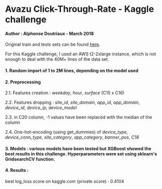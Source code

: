 

# Avazu Click-Through-Rate - Kaggle challenge
#### Author : Alphonse Doutriaux - March 2018

Original train and tests sets can be found [here](https://www.kaggle.com/c/avazu-ctr-prediction).

For this Kaggle challenge, I used an AWS t2-2xlarge instance, which is not enough to deal with the 40M+ lines of the data set.

#### 1. Random import of 1 to 2M lines, depending on the model used 

#### 2. Preprocessing
2.1. Features creation : *weekday*, *hour*, *surface* (C15 x C16)

2.2. Features dropping : *site_id*, *site_domain*, *app_id*, *app_domain*, *device_id*, *device_ip*, *device_model*

2.3. in C20 column, -1 values have been replaced with the median of the column

2.4. One-hot-encoding (using get_dummies) of *device_type*, *device_conn_type*, *site_category*, *app_category*, *banner_pos*, *C18*  


#### 3. Models : various models have been tested but XGBoost showed the best results in this challenge. Hyperparameters were set using sklearn's GridsearchCV function.

#### 4. Results :
best log_loss score on kaggle.com (private score) : 0.4104



